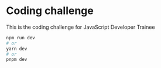 # Coding challenge

This is the coding challenge for JavaScript Developer Trainee

```bash
npm run dev
# or
yarn dev
# or
pnpm dev
```
